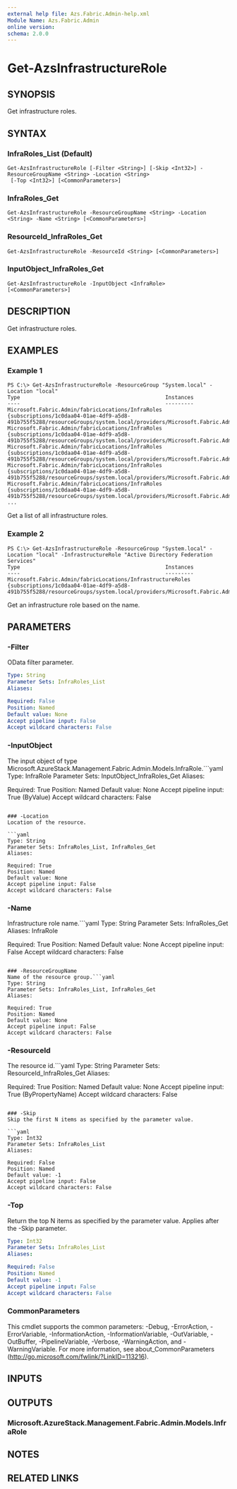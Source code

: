 ```yaml
---
external help file: Azs.Fabric.Admin-help.xml
Module Name: Azs.Fabric.Admin
online version: 
schema: 2.0.0
---
```


# Get-AzsInfrastructureRole

## SYNOPSIS
Get infrastructure roles.

## SYNTAX

### InfraRoles_List (Default)
```
Get-AzsInfrastructureRole [-Filter <String>] [-Skip <Int32>] -ResourceGroupName <String> -Location <String>
 [-Top <Int32>] [<CommonParameters>]
```

### InfraRoles_Get
```
Get-AzsInfrastructureRole -ResourceGroupName <String> -Location <String> -Name <String> [<CommonParameters>]
```

### ResourceId_InfraRoles_Get
```
Get-AzsInfrastructureRole -ResourceId <String> [<CommonParameters>]
```

### InputObject_InfraRoles_Get
```
Get-AzsInfrastructureRole -InputObject <InfraRole> [<CommonParameters>]
```

## DESCRIPTION
Get infrastructure roles.

## EXAMPLES

### Example 1
```
PS C:\> Get-AzsInfrastructureRole -ResourceGroup "System.local" -Location "local"
Type                                              Instances
----                                              ---------
Microsoft.Fabric.Admin/fabricLocations/InfraRoles {subscriptions/1c0daa04-01ae-4df9-a5d8-491b755f5288/resourceGroups/system.local/providers/Microsoft.Fabric.Admin/fabricLocations/local/i...
Microsoft.Fabric.Admin/fabricLocations/InfraRoles {subscriptions/1c0daa04-01ae-4df9-a5d8-491b755f5288/resourceGroups/system.local/providers/Microsoft.Fabric.Admin/fabricLocations/local/i...
Microsoft.Fabric.Admin/fabricLocations/InfraRoles {subscriptions/1c0daa04-01ae-4df9-a5d8-491b755f5288/resourceGroups/system.local/providers/Microsoft.Fabric.Admin/fabricLocations/local/i...
Microsoft.Fabric.Admin/fabricLocations/InfraRoles {subscriptions/1c0daa04-01ae-4df9-a5d8-491b755f5288/resourceGroups/system.local/providers/Microsoft.Fabric.Admin/fabricLocations/local/i...
Microsoft.Fabric.Admin/fabricLocations/InfraRoles {subscriptions/1c0daa04-01ae-4df9-a5d8-491b755f5288/resourceGroups/system.local/providers/Microsoft.Fabric.Admin/fabricLocations/local/i...
...
```

Get a list of all infrastructure roles.

### Example 2
```
PS C:\> Get-AzsInfrastructureRole -ResourceGroup "System.local" -Location "local" -InfrastructureRole "Active Directory Federation Services"
Type                                              Instances
----                                              ---------
Microsoft.Fabric.Admin/fabricLocations/InfrastructureRoles {subscriptions/1c0daa04-01ae-4df9-a5d8-491b755f5288/resourceGroups/system.local/providers/Microsoft.Fabric.Admin/fabricLocations/local/i...
```

Get an infrastructure role based on the name.

## PARAMETERS

### -Filter
OData filter parameter.

```yaml
Type: String
Parameter Sets: InfraRoles_List
Aliases: 

Required: False
Position: Named
Default value: None
Accept pipeline input: False
Accept wildcard characters: False
```

### -InputObject
The input object of type Microsoft.AzureStack.Management.Fabric.Admin.Models.InfraRole.```yaml
Type: InfraRole
Parameter Sets: InputObject_InfraRoles_Get
Aliases: 

Required: True
Position: Named
Default value: None
Accept pipeline input: True (ByValue)
Accept wildcard characters: False
```

### -Location
Location of the resource.

```yaml
Type: String
Parameter Sets: InfraRoles_List, InfraRoles_Get
Aliases: 

Required: True
Position: Named
Default value: None
Accept pipeline input: False
Accept wildcard characters: False
```

### -Name
Infrastructure role name.```yaml
Type: String
Parameter Sets: InfraRoles_Get
Aliases: InfraRole

Required: True
Position: Named
Default value: None
Accept pipeline input: False
Accept wildcard characters: False
```

### -ResourceGroupName
Name of the resource group.```yaml
Type: String
Parameter Sets: InfraRoles_List, InfraRoles_Get
Aliases: 

Required: True
Position: Named
Default value: None
Accept pipeline input: False
Accept wildcard characters: False
```

### -ResourceId
The resource id.```yaml
Type: String
Parameter Sets: ResourceId_InfraRoles_Get
Aliases: 

Required: True
Position: Named
Default value: None
Accept pipeline input: True (ByPropertyName)
Accept wildcard characters: False
```

### -Skip
Skip the first N items as specified by the parameter value.

```yaml
Type: Int32
Parameter Sets: InfraRoles_List
Aliases: 

Required: False
Position: Named
Default value: -1
Accept pipeline input: False
Accept wildcard characters: False
```

### -Top
Return the top N items as specified by the parameter value.
Applies after the -Skip parameter.

```yaml
Type: Int32
Parameter Sets: InfraRoles_List
Aliases: 

Required: False
Position: Named
Default value: -1
Accept pipeline input: False
Accept wildcard characters: False
```

### CommonParameters
This cmdlet supports the common parameters: -Debug, -ErrorAction, -ErrorVariable, -InformationAction, -InformationVariable, -OutVariable, -OutBuffer, -PipelineVariable, -Verbose, -WarningAction, and -WarningVariable. For more information, see about_CommonParameters (http://go.microsoft.com/fwlink/?LinkID=113216).

## INPUTS

## OUTPUTS

### Microsoft.AzureStack.Management.Fabric.Admin.Models.InfraRole

## NOTES

## RELATED LINKS

